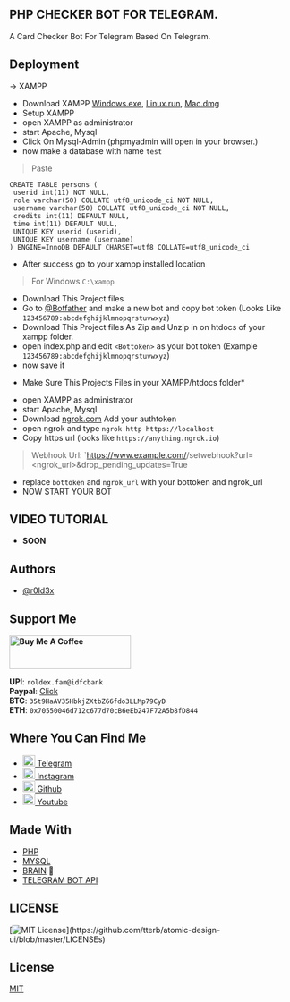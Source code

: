 
## PHP CHECKER BOT FOR TELEGRAM.

A Card Checker Bot For Telegram Based On Telegram.




## Deployment

&rarr; XAMPP

- Download XAMPP [Windows.exe](https://www.apachefriends.org/xampp-files/7.4.27/xampp-windows-x64-7.4.27-2-VC15-installer.exe), [Linux.run](https://www.apachefriends.org/xampp-files/7.4.27/xampp-linux-x64-7.4.27-2-installer.run), [Mac.dmg](https://www.apachefriends.org/xampp-files/7.4.27/xampp-osx-7.4.27-2-installer.dmg)
- Setup XAMPP
- open XAMPP as administrator
- start Apache, Mysql
- Click On Mysql-Admin (phpmyadmin will open in your browser.)
- now make a database with name `test`
> Paste
```
CREATE TABLE persons (
 userid int(11) NOT NULL,
 role varchar(50) COLLATE utf8_unicode_ci NOT NULL,
 username varchar(50) COLLATE utf8_unicode_ci NOT NULL,
 credits int(11) DEFAULT NULL,
 time int(11) DEFAULT NULL,
 UNIQUE KEY userid (userid),
 UNIQUE KEY username (username)
) ENGINE=InnoDB DEFAULT CHARSET=utf8 COLLATE=utf8_unicode_ci

```
- After success go to your xampp installed location 
> For Windows `C:\xampp` 
- Download This Project files
- Go to [@Botfather](https://t.me/botfather) and make a new bot and copy bot token (Looks Like `123456789:abcdefghijklmnopqrstuvwxyz`)
- Download This Project files As Zip and Unzip in on htdocs of your xampp folder.
- open index.php and edit `<Bottoken>` as your bot token (Example `123456789:abcdefghijklmnopqrstuvwxyz`)
- now save it 
* Make Sure This Projects Files in your XAMPP/htdocs folder*
- open XAMPP as administrator
- start Apache, Mysql
- Download [ngrok.com](https://ngrok.com/download) Add your authtoken
- open ngrok and type `ngrok http https://localhost` 
- Copy https url (looks like `https://anything.ngrok.io`)
> Webhook Url: `https://www.example.com/<bottoken>/setwebhook?url=<ngrok_url>&drop_pending_updates=True
- replace `bottoken` and `ngrok_url` with your bottoken and ngrok_url
- NOW START YOUR BOT


## VIDEO TUTORIAL 

- **SOON**


## Authors

- [@r0ld3x](https://www.github.com/r0ld3x)

## Support Me
**<a href="https://www.buymeacoffee.com/r0ld3x" target="_blank"><img src="https://cdn.buymeacoffee.com/buttons/v2/default-blue.png" alt="Buy Me A Coffee" style="height: 60px !important;width: 217px !important;" ></a>**

**UPI**: <code>roldex.fam@idfcbank</code> <br>
**Paypal**: <a href="https://paypal.me/r0ld3x">Click</a> <br>
**BTC**: <code>35t9HaAV35HbkjZXtbZ66fdo3LLMp79CyD</code> <br>
**ETH**: <code>0x70550046d712c677d70cB6eEb247F72A5b8fD844</code> <br>


## Where You Can Find Me
- <a href="https://t.me/r0ld3x" target = "_blank"><img height="20"  alt="Roldex's Telegram" width="22px" src="https://cdn.jsdelivr.net/npm/simple-icons@v3/icons/telegram.svg"></img> Telegram</a><br>
- <a href="https://instagram.com/r0ld3x" target = "_blank"><img height="20"  alt="Roldex's Instagram" width="22px" src="https://cdn.jsdelivr.net/npm/simple-icons@v3/icons/instagram.svg"></img> Instagram</a> <br>
- <a href="https://github.com/r0ld3x" target = "_blank"><img height="20"  alt="Roldex's Github" width="22px" src="https://cdn.jsdelivr.net/npm/simple-icons@v3/icons/github.svg"></img> Github</a> <br>
- <a href="https://www.youtube.com/channel/UC8FCA9c4r_IKbVTRBbedTuQ" target = "_blank"><img  alt="Roldex's Youtube" width="22px" height="20" src="https://cdn.jsdelivr.net/npm/simple-icons@v3/icons/youtube.svg"></img> Youtube</a> <br>

## Made With 
- [PHP](https://www.php.net/)
- [MYSQL](https://www.mysql.com/)
- [BRAIN](https://t.me/r0ld3x) :brain:
- [TELEGRAM BOT API](https://core.telegram.org/bots/api)


## LICENSE
[![MIT License](https://img.shields.io/apm/l/atomic-design-ui.svg?)](https://github.com/tterb/atomic-design-ui/blob/master/LICENSEs)


## License

[MIT](https://choosealicense.com/licenses/mit/)

